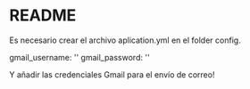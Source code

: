 # README

Es necesario crear el archivo aplication.yml en el folder config.

gmail_username: ''
gmail_password: ''

Y añadir las credenciales Gmail para el envío de correo!